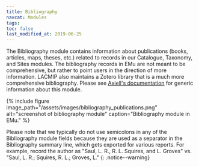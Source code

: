 ```yaml
---
title: Bibliography
navcat: Modules
tags:
toc: false
last_modified_at: 2019-06-25
---
```

The Bibliography module contains information about publications (books, articles, maps, theses, etc.) related to records in our Catalogue, Taxonomy, and Sites modules. The bibliography records in EMu are not meant to be comprehensive, but rather to point users in the direction of more information. LACMIP also maintains a Zotero library that is a much more comprehensive bibliography. Please see [Axiell's documentation](http://help.emu.axiell.com/latest/en/Topics/EMu/Bibliography%20module.htm) for generic information about this module.

{% include figure image_path="/assets/images/bibliography_publications.png" alt="screenshot of bibliography module" caption="Bibliography module in EMu." %}

Please note that we typically do not use semicolons in any of the Bibliography module fields because they are used as a separator in the Bibliography summary line, which gets exported for various reports. For example, record the author as "Saul, L. R., R. L. Squires, and L. Groves" vs. "Saul, L. R.; Squires, R. L.; Groves, L."
{: .notice--warning}
